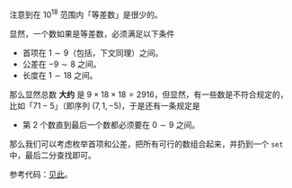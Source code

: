 注意到在 $10^{18}$ 范围内「等差数」是很少的。

显然，一个数如果是等差数，必须满足以下条件

- 首项在 $1\sim 9$（包括，下文同理）之间。
- 公差在 $-9\sim 8$ 之间。
- 长度在 $1 \sim 18$ 之间。

那么显然总数 **大约** 是 $9 \times 18 \times 18 = 2916$，但显然，有一些数是不符合规定的，比如「$71-5$」（即序列 $(7, 1, -5)$，于是还有一条规定是

- 第 $2$ 个数直到最后一个数都必须要在 $0\sim 9$ 之间。

那么我们可以考虑枚举首项和公差，把所有可行的数组合起来，并扔到一个 `set` 中，最后二分查找即可。

参考代码：[见此](https://atcoder.jp/contests/abc234/submissions/37296032)。